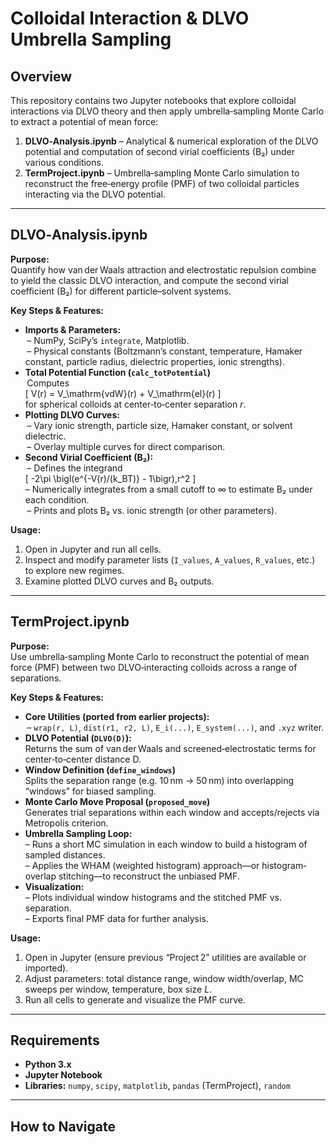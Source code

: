 # Colloidal Interaction & DLVO Umbrella Sampling

## Overview

This repository contains two Jupyter notebooks that explore colloidal interactions via DLVO theory and then apply umbrella‑sampling Monte Carlo to extract a potential of mean force:

1. **DLVO‑Analysis.ipynb** – Analytical & numerical exploration of the DLVO potential and computation of second virial coefficients (B₂) under various conditions.  
2. **TermProject.ipynb** – Umbrella‑sampling Monte Carlo simulation to reconstruct the free‐energy profile (PMF) of two colloidal particles interacting via the DLVO potential.

---

## DLVO‑Analysis.ipynb

**Purpose:**  
Quantify how van der Waals attraction and electrostatic repulsion combine to yield the classic DLVO interaction, and compute the second virial coefficient (B₂) for different particle–solvent systems.

**Key Steps & Features:**
- **Imports & Parameters:**  
  – NumPy, SciPy’s `integrate`, Matplotlib.  
  – Physical constants (Boltzmann’s constant, temperature, Hamaker constant, particle radius, dielectric properties, ionic strengths).
- **Total Potential Function (`calc_totPotential`)**  
  Computes  
  \[ V(r) = V_\mathrm{vdW}(r) + V_\mathrm{el}(r) \]  
  for spherical colloids at center‑to‑center separation *r*.
- **Plotting DLVO Curves:**  
  – Vary ionic strength, particle size, Hamaker constant, or solvent dielectric.  
  – Overlay multiple curves for direct comparison.
- **Second Virial Coefficient (B₂):**  
  – Defines the integrand  
  \[ -2\pi \bigl(e^{-V(r)/(k_BT)} - 1\bigr)\,r^2 \]  
  – Numerically integrates from a small cutoff to ∞ to estimate B₂ under each condition.  
  – Prints and plots B₂ vs. ionic strength (or other parameters).

**Usage:**  
1. Open in Jupyter and run all cells.  
2. Inspect and modify parameter lists (`I_values`, `A_values`, `R_values`, etc.) to explore new regimes.  
3. Examine plotted DLVO curves and B₂ outputs.

---

## TermProject.ipynb

**Purpose:**  
Use umbrella‑sampling Monte Carlo to reconstruct the potential of mean force (PMF) between two DLVO‑interacting colloids across a range of separations.

**Key Steps & Features:**
- **Core Utilities (ported from earlier projects):**  
  – `wrap(r, L)`, `dist(r1, r2, L)`, `E_i(...)`, `E_system(...)`, and `.xyz` writer.  
- **DLVO Potential (`DLVO(D)`):**  
  Returns the sum of van der Waals and screened‐electrostatic terms for center‑to‑center distance D.
- **Window Definition (`define_windows`)**  
  Splits the separation range (e.g. 10 nm → 50 nm) into overlapping “windows” for biased sampling.
- **Monte Carlo Move Proposal (`proposed_move`)**  
  Generates trial separations within each window and accepts/rejects via Metropolis criterion.
- **Umbrella Sampling Loop:**  
  – Runs a short MC simulation in each window to build a histogram of sampled distances.  
  – Applies the WHAM (weighted histogram) approach—or histogram‐overlap stitching—to reconstruct the unbiased PMF.
- **Visualization:**  
  – Plots individual window histograms and the stitched PMF vs. separation.  
  – Exports final PMF data for further analysis.

**Usage:**  
1. Open in Jupyter (ensure previous “Project 2” utilities are available or imported).  
2. Adjust parameters: total distance range, window width/overlap, MC sweeps per window, temperature, box size *L*.  
3. Run all cells to generate and visualize the PMF curve.

---

## Requirements

- **Python 3.x**  
- **Jupyter Notebook**  
- **Libraries:** `numpy`, `scipy`, `matplotlib`, `pandas` (TermProject), `random`

---

## How to Navigate

